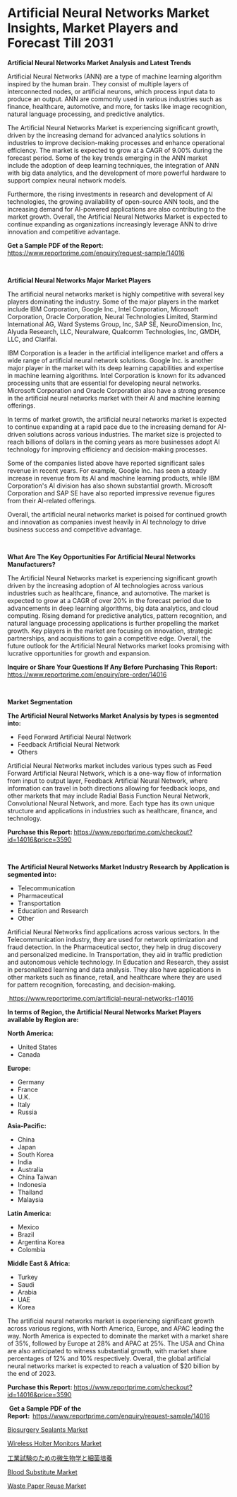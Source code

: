 <p><h1>Artificial Neural Networks Market Insights, Market Players and Forecast Till 2031</h1></p><p><strong>Artificial Neural Networks Market Analysis and Latest Trends</strong></p>
<p><p>Artificial Neural Networks (ANN) are a type of machine learning algorithm inspired by the human brain. They consist of multiple layers of interconnected nodes, or artificial neurons, which process input data to produce an output. ANN are commonly used in various industries such as finance, healthcare, automotive, and more, for tasks like image recognition, natural language processing, and predictive analytics.</p><p>The Artificial Neural Networks Market is experiencing significant growth, driven by the increasing demand for advanced analytics solutions in industries to improve decision-making processes and enhance operational efficiency. The market is expected to grow at a CAGR of 9.00% during the forecast period. Some of the key trends emerging in the ANN market include the adoption of deep learning techniques, the integration of ANN with big data analytics, and the development of more powerful hardware to support complex neural network models.</p><p>Furthermore, the rising investments in research and development of AI technologies, the growing availability of open-source ANN tools, and the increasing demand for AI-powered applications are also contributing to the market growth. Overall, the Artificial Neural Networks Market is expected to continue expanding as organizations increasingly leverage ANN to drive innovation and competitive advantage.</p></p>
<p><strong>Get a Sample PDF of the Report:&nbsp;</strong> <a href="https://www.reportprime.com/enquiry/request-sample/14016">https://www.reportprime.com/enquiry/request-sample/14016</a></p>
<p>&nbsp;</p>
<p><strong>Artificial Neural Networks Major Market Players</strong></p>
<p><p>The artificial neural networks market is highly competitive with several key players dominating the industry. Some of the major players in the market include IBM Corporation, Google Inc., Intel Corporation, Microsoft Corporation, Oracle Corporation, Neural Technologies Limited, Starmind International AG, Ward Systems Group, Inc, SAP SE, NeuroDimension, Inc, Alyuda Research, LLC, Neuralware, Qualcomm Technologies, Inc, GMDH, LLC, and Clarifai.</p><p>IBM Corporation is a leader in the artificial intelligence market and offers a wide range of artificial neural network solutions. Google Inc. is another major player in the market with its deep learning capabilities and expertise in machine learning algorithms. Intel Corporation is known for its advanced processing units that are essential for developing neural networks. Microsoft Corporation and Oracle Corporation also have a strong presence in the artificial neural networks market with their AI and machine learning offerings.</p><p>In terms of market growth, the artificial neural networks market is expected to continue expanding at a rapid pace due to the increasing demand for AI-driven solutions across various industries. The market size is projected to reach billions of dollars in the coming years as more businesses adopt AI technology for improving efficiency and decision-making processes.</p><p>Some of the companies listed above have reported significant sales revenue in recent years. For example, Google Inc. has seen a steady increase in revenue from its AI and machine learning products, while IBM Corporation's AI division has also shown substantial growth. Microsoft Corporation and SAP SE have also reported impressive revenue figures from their AI-related offerings.</p><p>Overall, the artificial neural networks market is poised for continued growth and innovation as companies invest heavily in AI technology to drive business success and competitive advantage.</p></p>
<p>&nbsp;</p>
<p><strong>What Are The Key Opportunities For Artificial Neural Networks Manufacturers?</strong></p>
<p><p>The Artificial Neural Networks market is experiencing significant growth driven by the increasing adoption of AI technologies across various industries such as healthcare, finance, and automotive. The market is expected to grow at a CAGR of over 20% in the forecast period due to advancements in deep learning algorithms, big data analytics, and cloud computing. Rising demand for predictive analytics, pattern recognition, and natural language processing applications is further propelling the market growth. Key players in the market are focusing on innovation, strategic partnerships, and acquisitions to gain a competitive edge. Overall, the future outlook for the Artificial Neural Networks market looks promising with lucrative opportunities for growth and expansion.</p></p>
<p><strong>Inquire or Share Your Questions If Any Before Purchasing This Report:</strong> <a href="https://www.reportprime.com/enquiry/pre-order/14016">https://www.reportprime.com/enquiry/pre-order/14016</a></p>
<p>&nbsp;</p>
<p><strong>Market Segmentation</strong></p>
<p><strong>The Artificial Neural Networks Market Analysis by types is segmented into:</strong></p>
<p><ul><li>Feed Forward Artificial Neural Network</li><li>Feedback Artificial Neural Network</li><li>Others</li></ul></p>
<p><p>Artificial Neural Networks market includes various types such as Feed Forward Artificial Neural Network, which is a one-way flow of information from input to output layer, Feedback Artificial Neural Network, where information can travel in both directions allowing for feedback loops, and other markets that may include Radial Basis Function Neural Network, Convolutional Neural Network, and more. Each type has its own unique structure and applications in industries such as healthcare, finance, and technology.</p></p>
<p><strong>Purchase this Report:&nbsp;</strong><a href="https://www.reportprime.com/checkout?id=14016&price=3590">https://www.reportprime.com/checkout?id=14016&price=3590</a></p>
<p>&nbsp;</p>
<p><strong>The Artificial Neural Networks Market Industry Research by Application is segmented into:</strong></p>
<p><ul><li>Telecommunication</li><li>Pharmaceutical</li><li>Transportation</li><li>Education and Research</li><li>Other</li></ul></p>
<p><p>Artificial Neural Networks find applications across various sectors. In the Telecommunication industry, they are used for network optimization and fraud detection. In the Pharmaceutical sector, they help in drug discovery and personalized medicine. In Transportation, they aid in traffic prediction and autonomous vehicle technology. In Education and Research, they assist in personalized learning and data analysis. They also have applications in other markets such as finance, retail, and healthcare where they are used for pattern recognition, forecasting, and decision-making.</p></p>
<p><a href="https://www.reportprime.com/artificial-neural-networks-r14016">&nbsp;https://www.reportprime.com/artificial-neural-networks-r14016</a></p>
<p><strong>In terms of Region, the Artificial Neural Networks Market Players available by Region are:</strong></p>
<p>
    <p> <strong> North America: </strong>
        <ul>
            <li>United States</li>
            <li>Canada</li>
        </ul>
        </p> 
    <p> <strong> Europe: </strong>
        <ul>
            <li>Germany</li>
            <li>France</li>
            <li>U.K.</li>
            <li>Italy</li>
            <li>Russia</li>
        </ul>
        </p> 
    <p> <strong> Asia-Pacific: </strong>
        <ul>
            <li>China</li>
            <li>Japan</li>
            <li>South Korea</li>
            <li>India</li>
            <li>Australia</li>
            <li>China Taiwan</li>
            <li>Indonesia</li>
            <li>Thailand</li>
            <li>Malaysia</li>
        </ul>
        </p> 
    <p> <strong> Latin America: </strong>
        <ul>
            <li>Mexico</li>
            <li>Brazil</li>
            <li>Argentina Korea</li>
            <li>Colombia</li>
        </ul>
        </p> 
    <p> <strong> Middle East & Africa: </strong>
        <ul>
            <li>Turkey</li>
            <li>Saudi</li>
            <li>Arabia</li>
            <li>UAE</li>
            <li>Korea</li>
        </ul>
    </p>
    </p>
<p><p>The artificial neural networks market is experiencing significant growth across various regions, with North America, Europe, and APAC leading the way. North America is expected to dominate the market with a market share of 35%, followed by Europe at 28% and APAC at 25%. The USA and China are also anticipated to witness substantial growth, with market share percentages of 12% and 10% respectively. Overall, the global artificial neural networks market is expected to reach a valuation of $20 billion by the end of 2023.</p></p>
<p><strong>Purchase this Report: </strong><a href="https://www.reportprime.com/checkout?id=14016&price=3590">https://www.reportprime.com/checkout?id=14016&price=3590</a></p>
<p>&nbsp;<strong>Get a Sample PDF of the Report:&nbsp;&nbsp;</strong><a href="https://www.reportprime.com/enquiry/request-sample/14016">https://www.reportprime.com/enquiry/request-sample/14016</a></p>
<p><strong></strong></p>
<p><p><a href="https://medium.com/@swilliamn8765/biosurgery-sealants-industry-insights-report-analyzing-biosurgery-sealants-market-trends-072965886e17">Biosurgery Sealants Market</a></p><p><a href="https://medium.com/@kimwalker1923/wireless-holter-monitors-market-emerging-trends-and-future-prospects-for-period-from-2024-to-2031-e1ea60111f38">Wireless Holter Monitors Market</a></p><p><a href="https://medium.com/@samleite85/%E5%BE%AE%E7%94%9F%E7%89%A9%E5%AD%A6%E3%81%A8%E7%94%A3%E6%A5%AD%E7%94%A8%E7%B4%B0%E8%8F%8C%E5%9F%B9%E9%A4%8A%E8%A9%A6%E9%A8%93%E5%B8%82%E5%A0%B4%E3%81%AB%E3%81%8A%E3%81%91%E3%82%8B%E6%96%B0%E8%88%88%E3%83%88%E3%83%AC%E3%83%B3%E3%83%89%E3%81%A8%E5%B0%86%E6%9D%A5%E5%B1%95%E6%9C%9B%E3%81%AF-2024%E5%B9%B4%E3%81%8B%E3%82%892031%E5%B9%B4%E3%81%BE%E3%81%A7%E3%81%AE%E6%9C%9F%E9%96%93%E3%81%AB%E3%82%8F%E3%81%9F%E3%81%A3%E3%81%A6%E8%A6%8B%E3%82%89%E3%82%8C%E3%82%8B-84f311ec208e">工業試験のための微生物学と細菌培養</a></p><p><a href="https://github.com/thereveren80/Market-Research-Report-List-2/blob/main/blood-substitute-market.md">Blood Substitute Market</a></p><p><a href="https://github.com/faniayasa/Market-Research-Report-List-2/blob/main/waste-paper-reuse-market.md">Waste Paper Reuse Market</a></p></p>